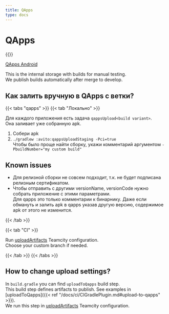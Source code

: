 ```yaml
---
title: QApps
type: docs
---
```


# QApps

{{<avito page>}}

[QApps Android](http://links.k.avito.ru/qappsAndroid)

This is the internal storage with builds for manual testing.\
We publish builds automatically after merge to develop.

## Как залить вручную в QApps с ветки?

{{< tabs "qapps" >}}
{{< tab "Локально" >}}

Для каждого приложения есть задача `qappsUpload<build variant>`.\
Она заливает уже собранную apk.

1. Собери apk
1. `./gradlew :avito:qappsUploadStaging -Pci=true`\
Чтобы было проще найти сборку, укажи комментарий аргументом `-PbuildNumber="my custom build"`

## Known issues

- Для релизной сборки не совсем подходит, т.к. не будет подписана релизным сертификатом.
- Чтобы отправить с другими versionName, versionCode нужно собрать приложение с этими параметрами.\
Для qapps это только комментарии к бинарнику. 
Даже если обмануть и залить apk в qapps указав другую версию, содержимое apk от этого не изменится.

{{< /tab >}}

{{< tab "CI" >}}

Run [uploadArtifacts](http://links.k.avito.ru/Mx9) Teamcity configuration.\
Choose your custom branch if needed.

{{< /tab >}}
{{< /tabs >}}

## How to change upload settings?

In `build.gradle` you can find `uploadToQapps` build step.\
This build step defines artifacts to publish. See examples in [uploadToQapps]({{< ref "/docs/ci/CIGradlePlugin.md#upload-to-qapps" >}}).\
We run this step in [uploadArtifacts](http://links.k.avito.ru/Mx9) Teamcity configuration.
